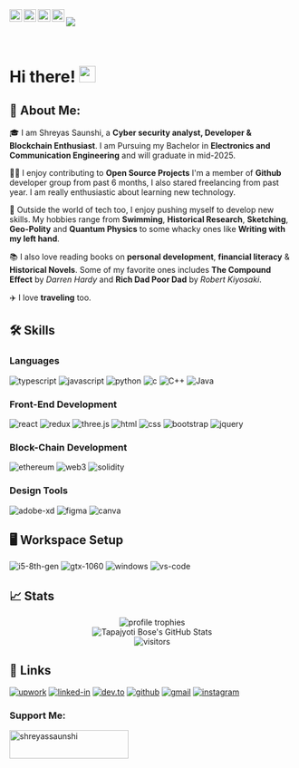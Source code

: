 <a href="https://www.instagram.com/shreyassaunshi/">
  <img align="left" alt="Shreyas's Instagram" width="22px" src="https://raw.githubusercontent.com/hussainweb/hussainweb/main/icons/instagram.png" />
</a>
<a href="https://discord.gg/">
  <img align="left" alt="Shreyas's Discord" width="22px" src="https://raw.githubusercontent.com/peterthehan/peterthehan/master/assets/discord.svg" />
</a>
<a href="https://twitter.com/ishreyassaunshi">
  <img align="left" alt="Shreyas Saunshi | Twitter" width="22px" src="https://raw.githubusercontent.com/peterthehan/peterthehan/master/assets/twitter.svg" />
</a>
<a href="https://www.linkedin.com/in/shreyassaunshi/">
  <img align="left" alt="Shreyas's LinkedIN" width="22px" src="https://raw.githubusercontent.com/peterthehan/peterthehan/master/assets/linkedin.svg" />
</a>

![](https://visitor-badge.glitch.me/badge?page_id=shreyassaunshi.shreyassaunshi)

<br />

# Hi there! <img src="https://media.giphy.com/media/hvRJCLFzcasrR4ia7z/giphy.gif" width="29px" height="29px">

## 🚀 About Me:

🎓 I am Shreyas Saunshi, a **Cyber security analyst, Developer & Blockchain Enthusiast**. I am Pursuing my Bachelor in **Electronics and Communication Engineering** and will graduate in mid-2025.

👨‍💻 I enjoy contributing to **Open Source Projects** I'm a member of **Github** developer group from past 6 months, I also stared freelancing from past year.  I am really enthusiastic about learning new technology. 

🎸 Outside the world of tech too, I enjoy pushing myself to develop new skills. My hobbies range from **Swimming**, **Historical Research**, **Sketching**, **Geo-Polity** and **Quantum Physics** to some whacky ones like **Writing with my left hand**.

📚 I also love reading books on **personal development**, **financial literacy** & **Historical Novels**. Some of my favorite ones includes **The Compound Effect** by _Darren Hardy_ and **Rich Dad Poor Dad** by _Robert Kiyosaki_.

✈️ I love **traveling** too.

## 🛠️ Skills

### Languages

![typescript](https://img.shields.io/badge/TypeScript-3178C6?style=for-the-badge&logo=typescript&logoColor=white)
![javascript](https://img.shields.io/badge/JavaScript-323330?style=for-the-badge&logo=javascript&logoColor=F7DF1E)
![python](https://img.shields.io/badge/Python-3776AB?style=for-the-badge&logo=python&logoColor=white)
![c](https://img.shields.io/badge/C-3776AB?style=for-the-badge&logo=python&logoColor=white)
![C++](https://img.shields.io/badge/C++-3776AB?style=for-the-badge&logo=python&logoColor=61DAFB)
![Java](https://img.shields.io/badge/Java-3776AB?style=for-the-badge&logo=python&logoColor=white)

### Front-End Development

![react](https://img.shields.io/badge/React-20232A?style=for-the-badge&logo=react&logoColor=61DAFB)
![redux](https://img.shields.io/badge/Redux-593D88?style=for-the-badge&logo=redux&logoColor=white)
![three.js](https://img.shields.io/badge/Three.js-000000?style=for-the-badge&logo=three.js&logoColor=white)
![html](https://img.shields.io/badge/HTML5-E34F26?style=for-the-badge&logo=html5&logoColor=white)
![css](https://img.shields.io/badge/CSS3-1572B6?style=for-the-badge&logo=css3&logoColor=white)
![bootstrap](https://img.shields.io/badge/Bootstrap-563D7C?style=for-the-badge&logo=bootstrap&logoColor=white)
![jquery](https://img.shields.io/badge/jQuery-0769AD?style=for-the-badge&logo=jquery&logoColor=white)

### Block-Chain Development

![ethereum](https://img.shields.io/badge/Ethereum-3C3C3D?style=for-the-badge&logo=ethereum&logoColor=white)
![web3](https://img.shields.io/badge/Web_3-F16822?style=for-the-badge&logo=web3.js&logoColor=white)
![solidity](https://img.shields.io/badge/Solidity-363636?style=for-the-badge&logo=solidity&logoColor=white)

### Design Tools

![adobe-xd](https://img.shields.io/badge/adobe_xd-470137?style=for-the-badge&logo=adobe-xd&logoColor=white)
![figma](https://img.shields.io/badge/figma-000000?style=for-the-badge&logo=figma&logoColor=white)
![canva](https://img.shields.io/badge/canva-00C4CC?style=for-the-badge&logo=canva&logoColor=white)

## 🖥️ Workspace Setup

![i5-8th-gen](https://img.shields.io/badge/Intel-Core_i5_8th-0071C5?style=for-the-badge&logo=intel&logoColor=white)
![gtx-1060](https://img.shields.io/badge/NVIDIA-GTX_1060-76B900?style=for-the-badge&logo=nvidia&logoColor=white)
![windows](https://img.shields.io/badge/Windows_10-0078D6?style=for-the-badge&logo=windows&logoColor=white)
![vs-code](https://img.shields.io/badge/VS_Code-007ACC?style=for-the-badge&logo=Visual-Studio-Code&logoColor=white)

## 📈 Stats

<div align="center">
    <img src="https://github-profile-trophy.vercel.app/?username=shreyassaunshi&row=1&column=6&margin-h=8&theme=darkhub&count_private=true&margin-w=15&no-frame=true" alt="profile trophies" />
    <br />
    <img src="https://github-readme-stats.vercel.app/api?username=shreyassaunshi&show_icons=true&hide_border=true" alt="Tapajyoti Bose's GitHub Stats">
    <br />
    <img src="https://visitor-badge.laobi.icu/badge?page_id=shreyassaunshi.shreyassaunshi" alt="visitors">
</div>

## 🔗 Links

[![upwork](https://img.shields.io/badge/Upwork-6FDA44?style=for-the-badge&logo=Upwork&logoColor=white)](https://www.upwork.com/freelancers/~017fd3fd77fe50338b)
[![linked-in](https://img.shields.io/badge/Linked_In-0077B5?style=for-the-badge&logo=LinkedIn&logoColor=white)](https://www.linkedin.com/in/shreyassaunshi/)
[![dev.to](https://img.shields.io/badge/Dev.to-0A0A0A?style=for-the-badge&logo=DevdotTo&logoColor=white)](https://dev.to/shreyassaunshi)
[![github](https://img.shields.io/badge/GitHub-000000?style=for-the-badge&logo=GitHub&logoColor=white)](https://github.com/shreyassaunshi)
[![gmail](https://img.shields.io/badge/Gmail-D14836?style=for-the-badge&logo=Gmail&logoColor=white)](mailto:shreyasssaunshi@gmail.com)
[![instagram](https://img.shields.io/badge/Instagram-E4405F?style=for-the-badge&logo=instagram&logoColor=white)](https://www.instagram.com/shreyassaunshi/)

<h3 align="left">Support Me:</h3>
<p><a href="https://www.buymeacoffee.com/shreyassaunshi"> <img align="center" src="https://cdn.buymeacoffee.com/buttons/v2/default-yellow.png" height="50" width="210" alt="shreyassaunshi" /></a></p><br><br>

